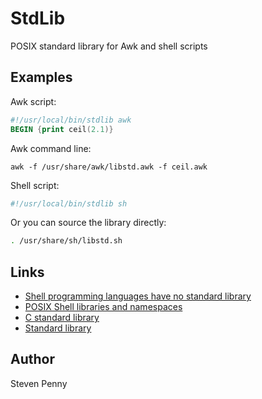 StdLib
======
POSIX standard library for Awk and shell scripts

Examples
---------------------
Awk script:

~~~awk
#!/usr/local/bin/stdlib awk
BEGIN {print ceil(2.1)}
~~~

Awk command line:

~~~
awk -f /usr/share/awk/libstd.awk -f ceil.awk
~~~

Shell script:

~~~sh
#!/usr/local/bin/stdlib sh
~~~

Or you can source the library directly:

~~~sh
. /usr/share/sh/libstd.sh
~~~

Links
-----
- [Shell programming languages have no standard library][xr]
- [POSIX Shell libraries and namespaces][wh]
- [C standard library][ya]
- [Standard library][zu]

Author
------------
Steven Penny

[wh]:http://hyperpolyglot.org/shell#libraries-namespaces
[xr]:http://unix.stackexchange.com/q/297792#297805
[ya]:http://wikipedia.org/wiki/C_standard_library
[zu]:http://wikipedia.org/wiki/Standard_library
